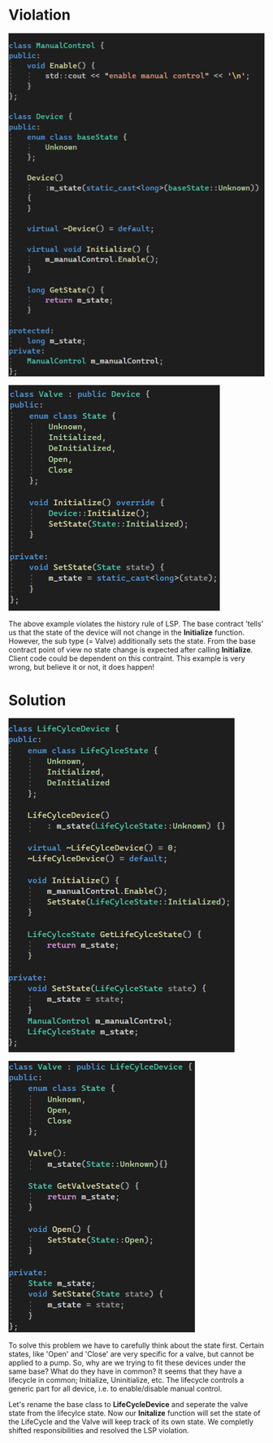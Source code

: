 # Violation

![Base](https://github.com/NiekBeijloos/SOLID/blob/master/3.%20Liskov%20Substitution%20Principle/Examples/History%20rule/Violation/Base.png?raw=true)

![Derived](https://github.com/NiekBeijloos/SOLID/blob/master/3.%20Liskov%20Substitution%20Principle/Examples/History%20rule/Violation/Derived.png?raw=true)

The above example violates the history rule of LSP. The base contract 'tells' us that the state of the device will not change in the **Initialize** function. However, the sub type (= Valve) additionally sets the state. From the base contract point of view no state change is expected after calling **Initialize**. Client code could be dependent on this contraint. This example is very wrong, but believe it or not, it does happen!


# Solution

![Base](https://github.com/NiekBeijloos/SOLID/blob/master/3.%20Liskov%20Substitution%20Principle/Examples/History%20rule/Solution/Base.png?raw=true)

![Derived](https://github.com/NiekBeijloos/SOLID/blob/master/3.%20Liskov%20Substitution%20Principle/Examples/History%20rule/Solution/Derived.png?raw=true)

To solve this problem we have to carefully think about the state first. Certain states, like 'Open' and 'Close' are very specific for a valve, but cannot be applied to a pump. So, why are we trying to fit these devices under the same base? What do they have in common? It seems that they have a lifecycle in common; Initialize, Uninitialize, etc. The lifecycle controls a generic part for all device, i.e. to enable/disable manual control.

Let's rename the base class to **LifeCycleDevice** and seperate the valve state from the lifecylce state. Now our **Initalize** function will set the state of the LifeCycle and the Valve will keep track of its own state. We completly shifted responsibilities and resolved the LSP violation.
